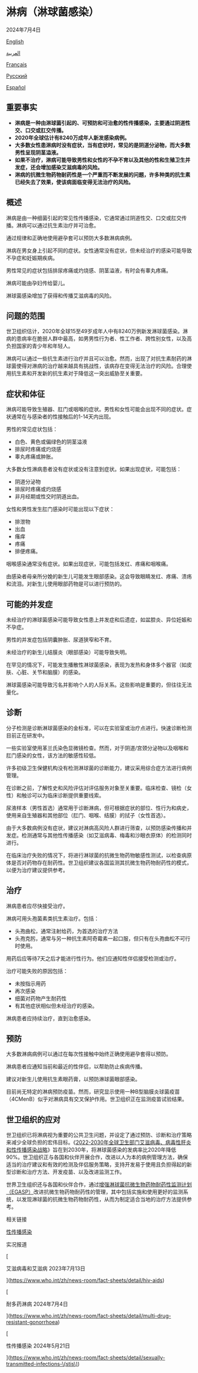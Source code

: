# 淋病（淋球菌感染）

2024年7月4日

[English](https://www.who.int/news-room/fact-sheets/detail/gonorrhoea-\(neisseria-gonorrhoeae-infection\))

[العربية](https://www.who.int/ar/news-room/fact-sheets/detail/gonorrhoea-\(neisseria-gonorrhoeae-infection\))

[Français](https://www.who.int/fr/news-room/fact-sheets/detail/gonorrhoea-\(neisseria-gonorrhoeae-infection\))

[Русский](https://www.who.int/ru/news-room/fact-sheets/detail/gonorrhoea-\(neisseria-gonorrhoeae-infection\))

[Español](https://www.who.int/es/news-room/fact-sheets/detail/gonorrhoea-\(neisseria-gonorrhoeae-infection\))

## 重要事实

-   **淋病是一种由淋球菌引起的、可预防和可治愈的性传播感染，主要通过阴道性交、口交或肛交传播。**
-   **2020年全球估计有8240万成年人新发感染病例。**
-   **大多数女性患淋病时没有症状，当有症状时，常见的是阴道分泌物，而大多数男性呈现阴茎溢液。**
-   **如果不治疗，淋病可能导致男性和女性的不孕不育以及其他的性和生殖卫生并发症，还会增加感染艾滋病毒的风险。**
-   **淋病的抗微生物药物耐药性是一个严重而不断发展的问题，许多种类的抗生素已经失去了效果，使该病面临变得无法治疗的风险。**

## 概述

淋病是由一种细菌引起的常见性传播感染，它通常通过阴道性交、口交或肛交传播。淋病可以通过抗生素治疗并可治愈。

通过规律和正确地使用避孕套可以预防大多数淋病病例。

淋病在男女身上引起不同的症状。女性通常没有症状，但未经治疗的感染可能导致不孕症和妊娠期疾病。

男性常见的症状包括排尿疼痛或灼烧感、阴茎溢液，有时会有睾丸疼痛。

淋病可能由孕妇传给婴儿。

淋球菌感染增加了获得和传播艾滋病毒的风险。

## 问题的范围

世卫组织估计，2020年全球15至49岁成年人中有8240万例新发淋球菌感染。淋病的患病率在脆弱人群中最高，如男男性行为者、性工作者、跨性别女性，以及高负担国家的青少年和年轻人。

淋病可以通过一些抗生素进行治疗并且可以治愈。然而，出现了对抗生素耐药的淋球菌使得对淋病的治疗越来越具有挑战性，该病存在变得无法治疗的风险。合理使用抗生素和开发新的抗生素对于降低这一突出威胁至关重要。

## 症状和体征

淋病可能导致生殖器、肛门或咽喉的症状。男性和女性可能会出现不同的症状。症状通常在与感染者的性接触后的1-14天内出现。

男性的常见症状包括：

-   白色、黄色或偏绿色的阴茎溢液
-   排尿时疼痛或灼烧感
-   睾丸疼痛或肿胀。

大多数女性淋病患者没有症状或没有注意到症状。如果出现症状，可能包括：

-   阴道分泌物
-   排尿时疼痛或灼烧感
-   非月经期或性交时阴道出血。

女性和男性发生肛门感染时可能出现以下症状：

-   排泄物
-   出血
-   瘙痒
-   疼痛
-   排便疼痛。

咽喉感染通常没有症状。如果出现症状，可能包括发红、疼痛和咽喉痛。

由感染者母亲所分娩的新生儿可能发生眼部感染。这会导致眼睛发红、疼痛、溃疡和流泪。对新生儿使用眼部药物是可以进行预防的。

## 可能的并发症

未经治疗的淋球菌感染可能导致女性患上并发症和后遗症，如盆腔炎、异位妊娠和不孕症。

男性的并发症包括阴囊肿胀、尿道狭窄和不育。

未经治疗的新生儿结膜炎（眼部感染）可能导致失明。

在罕见的情况下，可能发生播散性淋球菌感染，表现为发热和身体多个器官（如皮肤、心脏、关节和脑膜）的感染。

淋球菌感染可能导致污名并影响个人的人际关系。这些影响是重要的，但往往无法量化。

## 诊断

分子检测是诊断淋球菌感染的金标准，可以在实验室或治疗点进行。快速诊断检测目前正在研发中。

一些实验室使用革兰氏染色显微镜检查。然而，对于阴道/宫颈分泌物以及咽喉和肛门感染的女性，该方法的敏感性较低。

许多初级卫生保健机构没有检测淋球菌的诊断能力，建议采用综合症方法进行病例管理。

在诊断之前，了解性史和风险评估对评估服务对象至关重要。临床检查、镜检（女性）和触诊可以为临床诊断提供重要线索。

尿液样本（男性首选）通常用于诊断淋病，但可根据症状的部位、性行为和病史，使用来自生殖器和其他部位（肛门、咽喉、结膜）的拭子（女性首选）。

由于大多数病例没有症状，建议对淋病高风险人群进行筛查，以预防感染传播和并发症。检测通常与其他性传播感染（如艾滋病毒、梅毒和沙眼衣原体）的检测同时进行。

在临床治疗失败的情况下，将进行淋球菌的抗微生物药物敏感性测试，以检查病原体是否对药物存在耐药性。世卫组织建议各国监测其抗微生物药物耐药性的模式，以便为治疗建议提供参考。

## 治疗

淋病患者应尽快接受治疗。

淋病可用头孢菌素类抗生素治疗。包括：

-   头孢曲松，通常注射给药，为首选的治疗方法
-   头孢克肟，通常与另一种抗生素阿奇霉素一起口服，但只有在头孢曲松不可行时使用。

用药后应等待7天之后才能进行性行为。他们应通知性伴侣接受检测或治疗。

治疗可能失败的原因包括：

-   未按指示用药
-   再次感染
-   细菌对药物产生耐药性
-   有其他症状相似但未经治疗的感染。

淋病患者应持续治疗，直到治愈感染。

## 预防

大多数淋病病例可以通过在每次性接触中始终正确使用避孕套得以预防。

淋病患者应通知当前和最近的性伴侣，以帮助防止疾病传播。

建议对新生儿使用抗生素眼药膏，以预防淋球菌眼部感染。

目前尚无特定的淋病预防疫苗。然而，研究显示使用一种B型脑膜炎球菌疫苗（4CMenB）似乎对淋病具有交叉保护作用。世卫组织正在监测疫苗试验结果。

## 世卫组织的应对

世卫组织已将淋病视为重要的公共卫生问题，并设定了通过预防、诊断和治疗策略来减少全球负担的宏伟目标。《[2022-2030年全球卫生部门艾滋病毒、病毒性肝炎和性传播感染战略](https://www.who.int/zh/publications/m/item/global-health-sector-strategies-on-respectively--hiv-viral-hepatitis-and-stis-for-2022-2030)》旨在到2030年，将淋球菌感染的发病率比2020年降低90%。世卫组织正与各国和伙伴开展合作，改进以人为本的病例管理方法，确保适当的治疗建议和有效的检测及伴侣服务策略，支持开发易于使用且负担得起的新型诊断和治疗方法、开发疫苗、以及改进监测工作。

世界卫生组织还与各国和伙伴合作，通过[增强淋球菌抗微生物药物耐药性监测计划（EGASP）](https://www.who.int/publications/i/item/9789240021341)改进抗微生物药物耐药性的管理，其中包括实施和使用更好的监测系统，以发现淋球菌的抗微生物药物耐药性，从而为制定适合当地的治疗方法提供参考。

相关链接

[性传播感染](https://www.who.int/zh/health-topics/sexually-transmitted-infections#tab=tab_1)

实况报道

[

艾滋病毒和艾滋病 2023年7月13日

](https://www.who.int/zh/news-room/fact-sheets/detail/hiv-aids)

[

耐多药淋病 2024年7月4日

](https://www.who.int/zh/news-room/fact-sheets/detail/multi-drug-resistant-gonorrhoea)

[

性传播感染 2024年5月21日

](https://www.who.int/zh/news-room/fact-sheets/detail/sexually-transmitted-infections-\(stis\))
